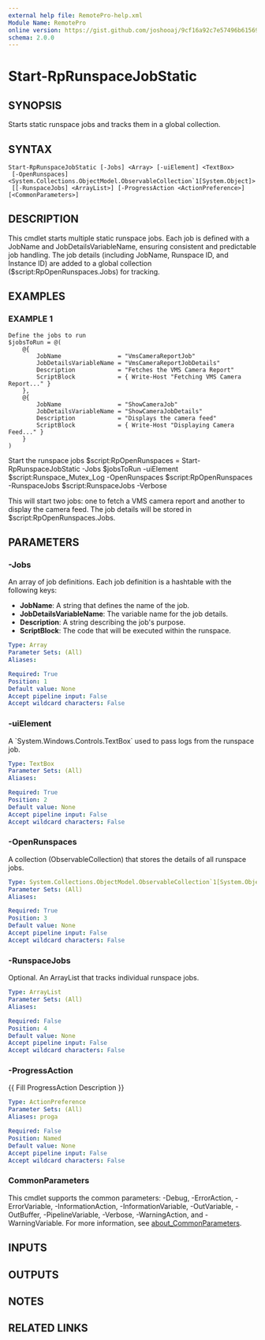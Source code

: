 ```yaml
---
external help file: RemotePro-help.xml
Module Name: RemotePro
online version: https://gist.github.com/joshooaj/9cf16a92c7e57496b6156928a22f758f
schema: 2.0.0
---
```


# Start-RpRunspaceJobStatic

## SYNOPSIS
Starts static runspace jobs and tracks them in a global collection.

## SYNTAX

```
Start-RpRunspaceJobStatic [-Jobs] <Array> [-uiElement] <TextBox>
 [-OpenRunspaces] <System.Collections.ObjectModel.ObservableCollection`1[System.Object]>
 [[-RunspaceJobs] <ArrayList>] [-ProgressAction <ActionPreference>] [<CommonParameters>]
```

## DESCRIPTION
This cmdlet starts multiple static runspace jobs.
Each job is defined
with a JobName and JobDetailsVariableName, ensuring consistent and
predictable job handling.
The job details (including JobName, Runspace
ID, and Instance ID) are added to a global collection
($script:RpOpenRunspaces.Jobs) for tracking.

## EXAMPLES

### EXAMPLE 1
```
Define the jobs to run
$jobsToRun = @(
    @{
        JobName                = "VmsCameraReportJob"
        JobDetailsVariableName = "VmsCameraReportJobDetails"
        Description            = "Fetches the VMS Camera Report"
        ScriptBlock            = { Write-Host "Fetching VMS Camera Report..." }
    },
    @{
        JobName                = "ShowCameraJob"
        JobDetailsVariableName = "ShowCameraJobDetails"
        Description            = "Displays the camera feed"
        ScriptBlock            = { Write-Host "Displaying Camera Feed..." }
    }
)
```

Start the runspace jobs
$script:RpOpenRunspaces = Start-RpRunspaceJobStatic
    -Jobs $jobsToRun
    -uiElement $script:Runspace_Mutex_Log
    -OpenRunspaces $script:RpOpenRunspaces
    -RunspaceJobs $script:RunspaceJobs
    -Verbose

This will start two jobs: one to fetch a VMS camera report and
another to display the camera feed.
The job details will be stored
in $script:RpOpenRunspaces.Jobs.

## PARAMETERS

### -Jobs
An array of job definitions.
Each job definition is a hashtable with
the following keys:
- **JobName**: A string that defines the name of the job.
- **JobDetailsVariableName**: The variable name for the job details.
- **Description**: A string describing the job's purpose.
- **ScriptBlock**: The code that will be executed within the runspace.

```yaml
Type: Array
Parameter Sets: (All)
Aliases:

Required: True
Position: 1
Default value: None
Accept pipeline input: False
Accept wildcard characters: False
```

### -uiElement
A \`System.Windows.Controls.TextBox\` used to pass logs from the runspace job.

```yaml
Type: TextBox
Parameter Sets: (All)
Aliases:

Required: True
Position: 2
Default value: None
Accept pipeline input: False
Accept wildcard characters: False
```

### -OpenRunspaces
A collection (ObservableCollection) that stores the details of all
runspace jobs.

```yaml
Type: System.Collections.ObjectModel.ObservableCollection`1[System.Object]
Parameter Sets: (All)
Aliases:

Required: True
Position: 3
Default value: None
Accept pipeline input: False
Accept wildcard characters: False
```

### -RunspaceJobs
Optional.
An ArrayList that tracks individual runspace jobs.

```yaml
Type: ArrayList
Parameter Sets: (All)
Aliases:

Required: False
Position: 4
Default value: None
Accept pipeline input: False
Accept wildcard characters: False
```

### -ProgressAction
{{ Fill ProgressAction Description }}

```yaml
Type: ActionPreference
Parameter Sets: (All)
Aliases: proga

Required: False
Position: Named
Default value: None
Accept pipeline input: False
Accept wildcard characters: False
```

### CommonParameters
This cmdlet supports the common parameters: -Debug, -ErrorAction, -ErrorVariable, -InformationAction, -InformationVariable, -OutVariable, -OutBuffer, -PipelineVariable, -Verbose, -WarningAction, and -WarningVariable. For more information, see [about_CommonParameters](http://go.microsoft.com/fwlink/?LinkID=113216).

## INPUTS

## OUTPUTS

## NOTES

## RELATED LINKS
